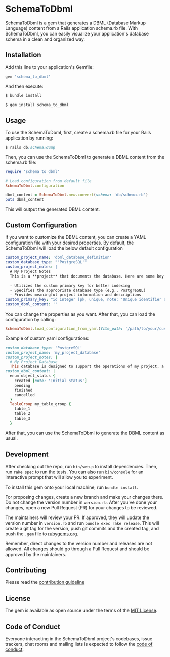 # SchemaToDbml

SchemaToDbml is a gem that generates a DBML (Database Markup Language) content from a Rails application schema.rb file. With SchemaToDbml, you can easily visualize your application's database schema in a clean and organized way.

## Installation

Add this line to your application's Gemfile:

```ruby
gem 'schema_to_dbml'
```

And then execute:

```ruby
$ bundle install
```

```ruby
$ gem install schema_to_dbml
```

## Usage

To use the SchemaToDbml, first, create a schema.rb file for your Rails application by running:

```ruby
$ rails db:schema:dump
```
Then, you can use the SchemaToDbml to generate a DBML content from the schema.rb file:

```ruby
require 'schema_to_dbml'

# Load configuration from default file
SchemaToDbml.configuration

dbml_content = SchemaToDbml.new.convert(schema: 'db/schema.rb')
puts dbml_content
```

This will output the generated DBML content.

## Custom Configuration

If you want to customize the DBML content, you can create a YAML configuration file with your desired properties.
By default, the SchemaToDbml will load the below default configuration

```yaml
custom_project_name: 'dbml_database_definition'
custom_database_type: "'PostgreSQL'"
custom_project_notes: |
  # My Project Notes
  This is a **project** that documents the database. Here are some key points:

  - Utilizes the custom primary key for better indexing
  - Specifies the appropriate database type (e.g., PostgreSQL)
  - Provides meaningful project information and descriptions
custom_primary_key: "id integer [pk, unique, note: 'Unique identifier and primary key']"
custom_dbml_content: ''
```

You can change the properties as you want. After that, you can load the configuration by calling:

```ruby
SchemaToDbml.load_configuration_from_yaml(file_path: '/path/to/your/custom_config.yml')
```

Example of custom yaml configurations:

```ruby
custom_database_type: 'PostgreSQL'
custom_project_name: 'my_project_database'
custom_project_notes: |
  # My Project Database
  This database is designed to support the operations of my project, a leading platform on my core business
custom_dbml_content: |
  enum object_status {
    created [note: 'Initial status']
    pending  
    finished
    cancelled
  }
  TableGroup my_table_group {
    table_1
    table_2
    table_3
  }
```

After that, you can use the SchemaToDbml to generate the DBML content as usual.

## Development


After checking out the repo, run `bin/setup` to install dependencies. Then, run `rake spec` to run the tests. You can also run `bin/console` for an interactive prompt that will allow you to experiment.

To install this gem onto your local machine, run `bundle install`.

For proposing changes, create a new branch and make your changes there. Do not change the version number in `version.rb`.  After you've done your changes, open a new Pull Request (PR) for your changes to be reviewed.

The maintainers will review your PR. If approved, they will update the version number in `version.rb` and run `bundle exec rake release`. This will create a git tag for the version, push git commits and the created tag, and push the `.gem` file to [rubygems.org](https://rubygems.org/).

Remember, direct changes to the version number and releases are not allowed. All changes should go through a Pull Request and should be approved by the maintainers.

## Contributing

Please read the [contribution guideline](https://github.com/ricardojcribeiro/schema_to_dbml/blob/develop/CONTRIBUTE.md)

## License

The gem is available as open source under the terms of the [MIT License](https://opensource.org/licenses/MIT).

## Code of Conduct

Everyone interacting in the SchemaToDbml project's codebases, issue trackers, chat rooms and mailing lists is expected to follow the [code of conduct](https://github.com/ricardojcribeiro/schema_to_dbml/blob/develop/CODE_OF_CONDUCT.md).
